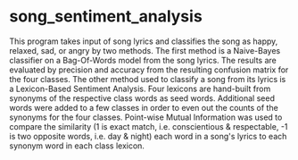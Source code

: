 # song_sentiment_analysis
This program takes input of song lyrics and classifies the song as happy, relaxed, sad, or angry by two methods.  The first method is a Naive-Bayes classifier on a Bag-Of-Words model from the song lyrics.  The results are evaluated by precision and accuracy from the resulting confusion matrix for the four classes.  The other method used to classify a song from its lyrics is a Lexicon-Based Sentiment Analysis.  Four lexicons are hand-built from synonyms of the respective class words as seed words.  Additional seed words were added to a few classes in order to even out the counts of the synonyms for the four classes.  Point-wise Mutual Information was used to compare the similarity (1 is exact match, i.e. conscientious &amp; respectable, -1 is two opposite words, i.e. day &amp; night) each word in a song's lyrics to each synonym word in each class lexicon. 
